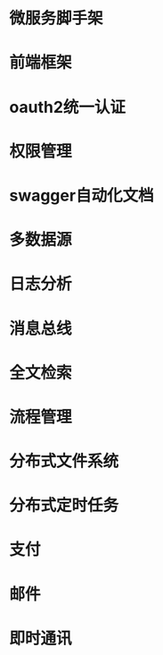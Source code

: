 # 微服务脚手架

# 前端框架

# oauth2统一认证
# 权限管理
# swagger自动化文档

# 多数据源
# 日志分析
# 消息总线
# 全文检索
# 流程管理
# 分布式文件系统
# 分布式定时任务
# 支付
# 邮件
# 即时通讯
